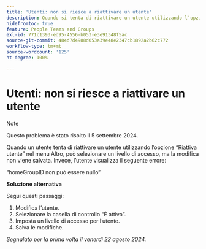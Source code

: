 ```yaml
---
title: 'Utenti: non si riesce a riattivare un utente'
description: Quando si tenta di riattivare un utente utilizzando l’opzione “Riattiva utente” nel menu Altro, si può selezionare un livello di accesso, ma la modifica non viene salvata. Invece, l’utente visualizza un errore. È disponibile una soluzione alternativa.
hidefromtoc: true
feature: People Teams and Groups
exl-id: 771c1393-ed95-4556-b053-e3e91348f5ac
source-git-commit: 484d7d4988d053a39e48e2347cb1892a2b62c772
workflow-type: tm+mt
source-wordcount: '125'
ht-degree: 100%

---
```


# Utenti: non si riesce a riattivare un utente

>[!NOTE]
>
>Questo problema è stato risolto il 5 settembre 2024.

Quando un utente tenta di riattivare un utente utilizzando l’opzione “Riattiva utente” nel menu Altro, può selezionare un livello di accesso, ma la modifica non viene salvata. Invece, l’utente visualizza il seguente errore:

“homeGroupID non può essere nullo”

**Soluzione alternativa**

Segui questi passaggi:

1. Modifica l’utente.
1. Selezionare la casella di controllo “È attivo”.
1. Imposta un livello di accesso per l’utente.
1. Salva le modifiche.

_Segnalato per la prima volta il venerdì 22 agosto 2024._
